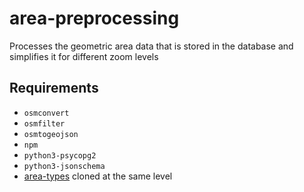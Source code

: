 # area-preprocessing
Processes the geometric area data that is stored in the database and simplifies it for different zoom levels

## Requirements

- `osmconvert`
- `osmfilter`
- `osmtogeojson`
- `npm`
- `python3-psycopg2`
- `python3-jsonschema`
- [area-types](https://github.com/trump-fmi/area-types) cloned at the same level 
